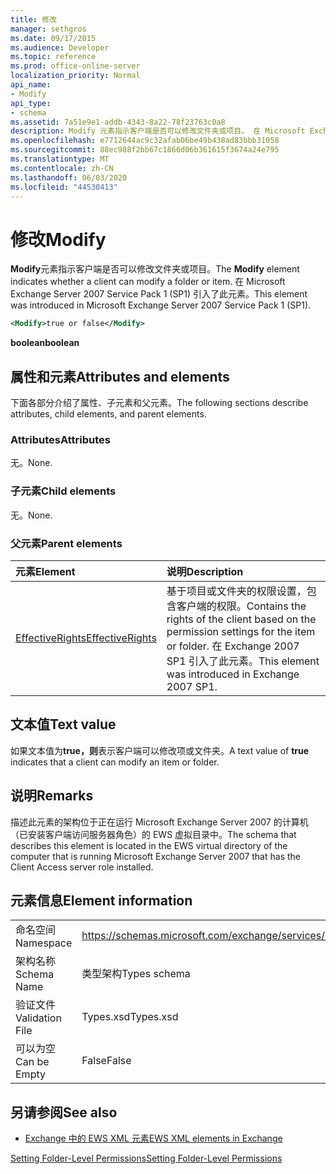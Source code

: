 ```yaml
---
title: 修改
manager: sethgros
ms.date: 09/17/2015
ms.audience: Developer
ms.topic: reference
ms.prod: office-online-server
localization_priority: Normal
api_name:
- Modify
api_type:
- schema
ms.assetid: 7a51e9e1-addb-4343-8a22-78f23763c0a8
description: Modify 元素指示客户端是否可以修改文件夹或项目。 在 Microsoft Exchange Server 2007 Service Pack 1 (SP1) 引入了此元素。
ms.openlocfilehash: e7712644ac9c32afab06be49b438ad83bbb31058
ms.sourcegitcommit: 88ec988f2bb67c1866d06b361615f3674a24e795
ms.translationtype: MT
ms.contentlocale: zh-CN
ms.lasthandoff: 06/03/2020
ms.locfileid: "44530413"
---
```

# <a name="modify"></a><span data-ttu-id="d9c89-104">修改</span><span class="sxs-lookup"><span data-stu-id="d9c89-104">Modify</span></span>

<span data-ttu-id="d9c89-105">**Modify**元素指示客户端是否可以修改文件夹或项目。</span><span class="sxs-lookup"><span data-stu-id="d9c89-105">The **Modify** element indicates whether a client can modify a folder or item.</span></span> <span data-ttu-id="d9c89-106">在 Microsoft Exchange Server 2007 Service Pack 1 (SP1) 引入了此元素。</span><span class="sxs-lookup"><span data-stu-id="d9c89-106">This element was introduced in Microsoft Exchange Server 2007 Service Pack 1 (SP1).</span></span> 
  
```xml
<Modify>true or false</Modify>
```

 <span data-ttu-id="d9c89-107">**boolean**</span><span class="sxs-lookup"><span data-stu-id="d9c89-107">**boolean**</span></span>
## <a name="attributes-and-elements"></a><span data-ttu-id="d9c89-108">属性和元素</span><span class="sxs-lookup"><span data-stu-id="d9c89-108">Attributes and elements</span></span>

<span data-ttu-id="d9c89-109">下面各部分介绍了属性、子元素和父元素。</span><span class="sxs-lookup"><span data-stu-id="d9c89-109">The following sections describe attributes, child elements, and parent elements.</span></span>
  
### <a name="attributes"></a><span data-ttu-id="d9c89-110">Attributes</span><span class="sxs-lookup"><span data-stu-id="d9c89-110">Attributes</span></span>

<span data-ttu-id="d9c89-111">无。</span><span class="sxs-lookup"><span data-stu-id="d9c89-111">None.</span></span>
  
### <a name="child-elements"></a><span data-ttu-id="d9c89-112">子元素</span><span class="sxs-lookup"><span data-stu-id="d9c89-112">Child elements</span></span>

<span data-ttu-id="d9c89-113">无。</span><span class="sxs-lookup"><span data-stu-id="d9c89-113">None.</span></span>
  
### <a name="parent-elements"></a><span data-ttu-id="d9c89-114">父元素</span><span class="sxs-lookup"><span data-stu-id="d9c89-114">Parent elements</span></span>

|<span data-ttu-id="d9c89-115">**元素**</span><span class="sxs-lookup"><span data-stu-id="d9c89-115">**Element**</span></span>|<span data-ttu-id="d9c89-116">**说明**</span><span class="sxs-lookup"><span data-stu-id="d9c89-116">**Description**</span></span>|
|:-----|:-----|
|[<span data-ttu-id="d9c89-117">EffectiveRights</span><span class="sxs-lookup"><span data-stu-id="d9c89-117">EffectiveRights</span></span>](effectiverights.md) <br/> |<span data-ttu-id="d9c89-118">基于项目或文件夹的权限设置，包含客户端的权限。</span><span class="sxs-lookup"><span data-stu-id="d9c89-118">Contains the rights of the client based on the permission settings for the item or folder.</span></span> <span data-ttu-id="d9c89-119">在 Exchange 2007 SP1 引入了此元素。</span><span class="sxs-lookup"><span data-stu-id="d9c89-119">This element was introduced in Exchange 2007 SP1.</span></span>  <br/> |
   
## <a name="text-value"></a><span data-ttu-id="d9c89-120">文本值</span><span class="sxs-lookup"><span data-stu-id="d9c89-120">Text value</span></span>

<span data-ttu-id="d9c89-121">如果文本值为**true，则**表示客户端可以修改项或文件夹。</span><span class="sxs-lookup"><span data-stu-id="d9c89-121">A text value of **true** indicates that a client can modify an item or folder.</span></span> 
  
## <a name="remarks"></a><span data-ttu-id="d9c89-122">说明</span><span class="sxs-lookup"><span data-stu-id="d9c89-122">Remarks</span></span>

<span data-ttu-id="d9c89-123">描述此元素的架构位于正在运行 Microsoft Exchange Server 2007 的计算机（已安装客户端访问服务器角色）的 EWS 虚拟目录中。</span><span class="sxs-lookup"><span data-stu-id="d9c89-123">The schema that describes this element is located in the EWS virtual directory of the computer that is running Microsoft Exchange Server 2007 that has the Client Access server role installed.</span></span>
  
## <a name="element-information"></a><span data-ttu-id="d9c89-124">元素信息</span><span class="sxs-lookup"><span data-stu-id="d9c89-124">Element information</span></span>

|||
|:-----|:-----|
|<span data-ttu-id="d9c89-125">命名空间</span><span class="sxs-lookup"><span data-stu-id="d9c89-125">Namespace</span></span>  <br/> |https://schemas.microsoft.com/exchange/services/2006/types  <br/> |
|<span data-ttu-id="d9c89-126">架构名称</span><span class="sxs-lookup"><span data-stu-id="d9c89-126">Schema Name</span></span>  <br/> |<span data-ttu-id="d9c89-127">类型架构</span><span class="sxs-lookup"><span data-stu-id="d9c89-127">Types schema</span></span>  <br/> |
|<span data-ttu-id="d9c89-128">验证文件</span><span class="sxs-lookup"><span data-stu-id="d9c89-128">Validation File</span></span>  <br/> |<span data-ttu-id="d9c89-129">Types.xsd</span><span class="sxs-lookup"><span data-stu-id="d9c89-129">Types.xsd</span></span>  <br/> |
|<span data-ttu-id="d9c89-130">可以为空</span><span class="sxs-lookup"><span data-stu-id="d9c89-130">Can be Empty</span></span>  <br/> |<span data-ttu-id="d9c89-131">False</span><span class="sxs-lookup"><span data-stu-id="d9c89-131">False</span></span>  <br/> |
   
## <a name="see-also"></a><span data-ttu-id="d9c89-132">另请参阅</span><span class="sxs-lookup"><span data-stu-id="d9c89-132">See also</span></span>



- [<span data-ttu-id="d9c89-133">Exchange 中的 EWS XML 元素</span><span class="sxs-lookup"><span data-stu-id="d9c89-133">EWS XML elements in Exchange</span></span>](ews-xml-elements-in-exchange.md)


[<span data-ttu-id="d9c89-134">Setting Folder-Level Permissions</span><span class="sxs-lookup"><span data-stu-id="d9c89-134">Setting Folder-Level Permissions</span></span>](https://msdn.microsoft.com/library/c7530e86-5112-401c-b10a-9c054ae59f07%28Office.15%29.aspx)

